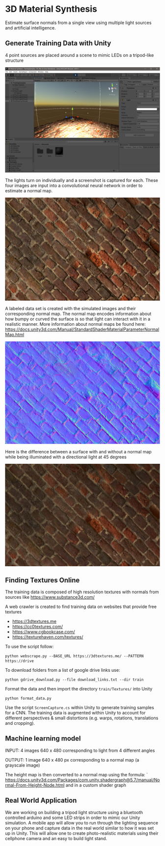# 3D Material Synthesis
Estimate surface normals from a single view using multiple light sources and artificial intelligence.

## Generate Training Data with Unity 

4 point sources are placed around a scene to mimic LEDs on a tripod-like structure

![](Screenshot.png)

The lights turn on individually and a screenshot is captured for each. These four images are input into a convolutional neural network in order to estimate a normal map.

![](animation.gif)

A labeled data set is created with the simulated images and their corresponding normal map. The normal map encodes information about how bumpy or curved the surface is so that light can interact with it in a realistic manner. More information about normal maps be found here: https://docs.unity3d.com/Manual/StandardShaderMaterialParameterNormalMap.html

![](NormalSurface.png)

Here is the difference between a surface with and without a normal map while being illuminated with a directional light at 45 degrees 

![](normal_anim.gif)

## Finding Textures Online

The training data is composed of high resolution textures with normals from sources like https://www.substance3d.com/

A web crawler is created to find training data on websites that provide free textures
- https://3dtextures.me 
- https://cc0textures.com/
- https://www.cgbookcase.com/
- https://texturehaven.com/textures/

To use the script follow: 
```
python webscrape.py --BASE_URL https://3dtextures.me/ --PATTERN https://drive 
```

To download folders from a list of google drive links use: 

    python gdrive_download.py --file download_links.txt --dir train

Format the data and then import the directory `train/Textures/` into Unity

    python format_data.py   

Use the script `ScreenCapture.cs` within Unity to generate training samples for a CNN. The training data is augmented within Unity to account for different perspectives & small distortions (e.g. warps, rotations, translations and cropping).

## Machine learning model 

INPUT: 4 images 640 x 480 corresponding to light from 4 different angles

OUTPUT: 1 image 640 x 480 px corresponding to a normal map (a grayscale image)

The height map is then converted to a normal map using the formula: 
`
https://docs.unity3d.com/Packages/com.unity.shadergraph@5.7/manual/Normal-From-Height-Node.html
and in a custom shader graph 

## Real World Application
We are working on building a tripod light structure using a bluetooth controlled arduino and some LED strips in order to mimic our Unity simulation. A mobile app will allow you to run through the lighting sequence on your phone and capture data in the real world similar to how it was set up in Unity. This will allow one to create photo-realistic materials using their cellphone camera and an easy to build light stand. 